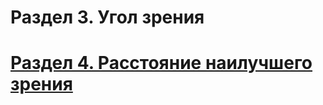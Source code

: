 # Раздел 3. Угол зрения















# [Раздел 4. Расстояние наилучшего зрения](/Глаз%20человека/Расстояние%20наилучшего%20зрения.md)
